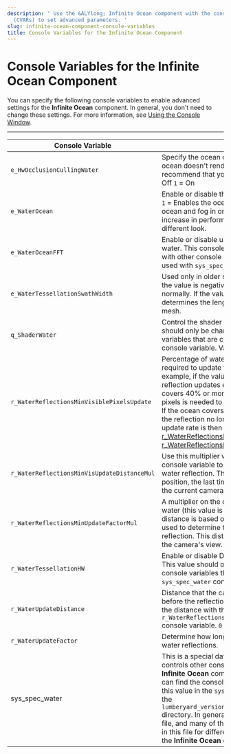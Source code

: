 ```yaml
---
description: ' Use the &ALYlong; Infinite Ocean component with the console variables
  (CVARs) to set advanced parameters. '
slug: infinite-ocean-component-console-variables
title: Console Variables for the Infinite Ocean Component
---
```

# Console Variables for the Infinite Ocean Component<a name="infinite-ocean-component-console-variables"></a>

You can specify the following console variables to enable advanced settings for the **Infinite Ocean** component\. In general, you don't need to change these settings\. For more information, see [Using the Console Window](console-intro.md)\.


****  

| Console Variable | Description | 
| --- | --- | 
|  `e_HwOcclusionCullingWater`  |  Specify the ocean occlusion culling so that the ocean doesn't render if it's not visible\. We recommend that you keep the default value of `1`\. `0` = Off  `1` = On  | 
|  `e_WaterOcean`  |  Enable or disable the ocean\. `0` = Disables the ocean\. `1` = Enables the ocean as normal\. `2` = Enables the ocean and fog in one frame\. This can cause a small increase in performance but provides a slightly different look\.   | 
|  `e_WaterOceanFFT`  |  Enable or disable using fast Fourier transforms with water\. This console variable has interdependencies with other console variables and should only be used with `sys_spec_water`\. `0` = Off  `1` = On  | 
|  `e_WaterTessellationSwathWidth`  |  Used only in older style oceans \(non\-FFT water\)\. If the value is negative, the triangle mesh generates normally\. If the value is positive, the value determines the length of triangle strips used in the mesh\.  | 
|  `q_ShaderWater`  |  Control the shader quality of the ocean\. This value should only be changed with other console variables that are controlled by the `sys_spec_water` console variable\. Valid values: `0` to `3`  | 
|  `r_WaterReflectionsMinVisiblePixelsUpdate`  |  Percentage of water reflecting pixels that are required to update the reflection every frame\.  For example, if the value is set to `0.4`, the water's reflection updates every frame as long as the ocean covers 40% or more of the screen\. At least 40% of pixels is needed to show the reflection in the ocean\.  If the ocean covers less than 40% of the screen, the reflection no longer updates every frame\. The update rate is then controlled by [r\_WaterReflectionsMinVisUpdateDistanceMul](#r_WaterReflectionsMinVisUpdateDistanceMul) and [r\_WaterReflectionsMinUpdateFactorMul](#r_WaterReflectionsMinUpdateFactorMul)\. `0` to `1`  | 
|   `r_WaterReflectionsMinVisUpdateDistanceMul`  | Use this multiplier with the r\_WaterUpdateDistance console variable to determine the update rate of the water reflection\. This distance is from the camera's position, the last time the reflection is rendered to the current camera position\. | 
|   `r_WaterReflectionsMinUpdateFactorMul`  |  A multiplier on the distance the camera is from the water \(this value is always `0.3` or less\)\. This distance is based on the camera's position and is used to determine the update rate of the water reflection\. This distance is not based on what is in the camera's view\.  | 
|  `r_WaterTessellationHW`  |  Enable or disable DX11\-style tessellated water\. This value should only be changed with other console variables that are controlled by the `sys_spec_water` console variable\. `0` = Off  `1` = On  | 
|  `r_WaterUpdateDistance`  |  Distance that the camera normally needs to move before the reflection is updated\. You can change the distance with the `r_WaterReflectionsMinVisUpdateDistanceMul` console variable\. `0` = Off  `1` = On  | 
|  `r_WaterUpdateFactor`  |  Determine how long to wait between updating water reflections\.  | 
| sys\_spec\_water |  This is a special data\-driven console variable that controls other console variables related to the **Infinite Ocean** component and water volumes\.  You can find the console variables that are defined by this value in the `sys_spec_Water.cfg` file, located in the `lumberyard_version/dev/Engine/Config/CVarGroups/` directory\. In general, you don't need to change this file, and many of the console variables that are set in this file for different system specs do not affect the **Infinite Ocean** component\.  | 